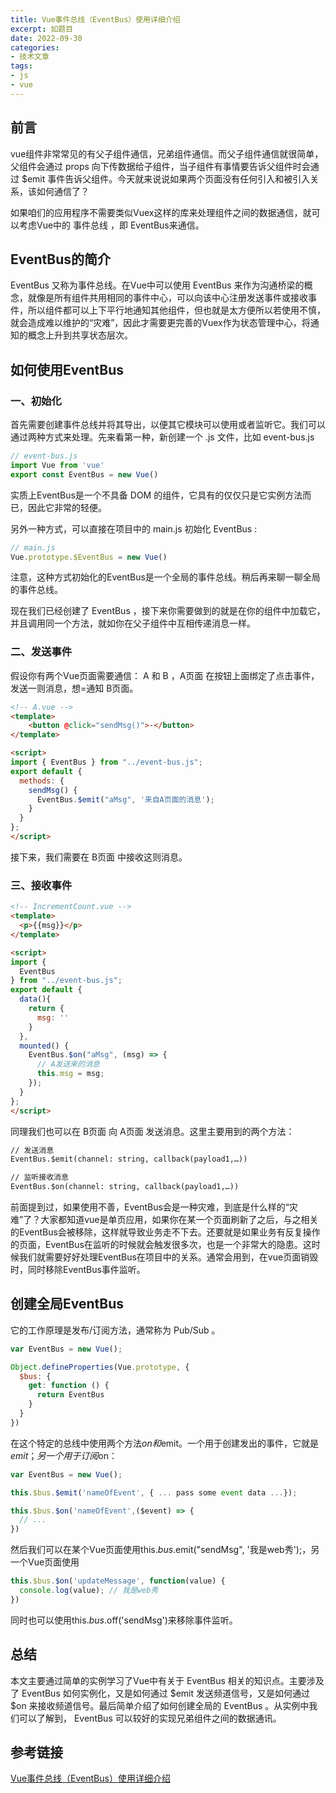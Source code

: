 ```yaml
---
title: Vue事件总线（EventBus）使用详细介绍
excerpt: 如题目
date: 2022-09-30
categories:
- 技术文章
tags:
- js
- vue
---
```


## 前言
vue组件非常常见的有父子组件通信，兄弟组件通信。而父子组件通信就很简单，父组件会通过 props 向下传数据给子组件，当子组件有事情要告诉父组件时会通过 $emit 事件告诉父组件。今天就来说说如果两个页面没有任何引入和被引入关系，该如何通信了？

如果咱们的应用程序不需要类似Vuex这样的库来处理组件之间的数据通信，就可以考虑Vue中的 事件总线 ，即 EventBus来通信。

## EventBus的简介
EventBus 又称为事件总线。在Vue中可以使用 EventBus 来作为沟通桥梁的概念，就像是所有组件共用相同的事件中心，可以向该中心注册发送事件或接收事件，所以组件都可以上下平行地通知其他组件，但也就是太方便所以若使用不慎，就会造成难以维护的“灾难”，因此才需要更完善的Vuex作为状态管理中心，将通知的概念上升到共享状态层次。

## 如何使用EventBus
### 一、初始化
首先需要创建事件总线并将其导出，以便其它模块可以使用或者监听它。我们可以通过两种方式来处理。先来看第一种，新创建一个 .js 文件，比如 event-bus.js
```javascript
// event-bus.js
import Vue from 'vue'
export const EventBus = new Vue()
```

实质上EventBus是一个不具备 DOM 的组件，它具有的仅仅只是它实例方法而已，因此它非常的轻便。

另外一种方式，可以直接在项目中的 main.js 初始化 EventBus :
```javascript
// main.js
Vue.prototype.$EventBus = new Vue()
```

注意，这种方式初始化的EventBus是一个全局的事件总线。稍后再来聊一聊全局的事件总线。

现在我们已经创建了 EventBus ，接下来你需要做到的就是在你的组件中加载它，并且调用同一个方法，就如你在父子组件中互相传递消息一样。

### 二、发送事件
假设你有两个Vue页面需要通信： A 和 B ，A页面 在按钮上面绑定了点击事件，发送一则消息，想=通知 B页面。
```html
<!-- A.vue -->
<template>
    <button @click="sendMsg()">-</button>
</template>

<script> 
import { EventBus } from "../event-bus.js";
export default {
  methods: {
    sendMsg() {
      EventBus.$emit("aMsg", '来自A页面的消息');
    }
  }
}; 
</script>
```
接下来，我们需要在 B页面 中接收这则消息。

### 三、接收事件
```html
<!-- IncrementCount.vue -->
<template>
  <p>{{msg}}</p>
</template>

<script> 
import { 
  EventBus 
} from "../event-bus.js";
export default {
  data(){
    return {
      msg: ''
    }
  },
  mounted() {
    EventBus.$on("aMsg", (msg) => {
      // A发送来的消息
      this.msg = msg;
    });
  }
};
</script>
```

同理我们也可以在 B页面 向 A页面 发送消息。这里主要用到的两个方法：
```html
// 发送消息
EventBus.$emit(channel: string, callback(payload1,…))

// 监听接收消息
EventBus.$on(channel: string, callback(payload1,…))
```

前面提到过，如果使用不善，EventBus会是一种灾难，到底是什么样的“灾难”了？大家都知道vue是单页应用，如果你在某一个页面刷新了之后，与之相关的EventBus会被移除，这样就导致业务走不下去。还要就是如果业务有反复操作的页面，EventBus在监听的时候就会触发很多次，也是一个非常大的隐患。这时候我们就需要好好处理EventBus在项目中的关系。通常会用到，在vue页面销毁时，同时移除EventBus事件监听。

## 创建全局EventBus
它的工作原理是发布/订阅方法，通常称为 Pub/Sub 。
```javascript
var EventBus = new Vue();

Object.defineProperties(Vue.prototype, {
  $bus: {
    get: function () {
      return EventBus
    }
  }
})
```

在这个特定的总线中使用两个方法$on和$emit。一个用于创建发出的事件，它就是$emit；另一个用于订阅$on：
```javascript
var EventBus = new Vue();

this.$bus.$emit('nameOfEvent', { ... pass some event data ...});

this.$bus.$on('nameOfEvent',($event) => {
  // ...
})
```
然后我们可以在某个Vue页面使用this.$bus.$emit("sendMsg", '我是web秀');，另一个Vue页面使用
```javascript
this.$bus.$on('updateMessage', function(value) {
  console.log(value); // 我是web秀
})
```
同时也可以使用this.$bus.$off('sendMsg')来移除事件监听。

## 总结
本文主要通过简单的实例学习了Vue中有关于 EventBus 相关的知识点。主要涉及了 EventBus 如何实例化，又是如何通过 $emit 发送频道信号，又是如何通过 $on 来接收频道信号。最后简单介绍了如何创建全局的 EventBus 。从实例中我们可以了解到， EventBus 可以较好的实现兄弟组件之间的数据通讯。

## 参考链接
[Vue事件总线（EventBus）使用详细介绍](https://zhuanlan.zhihu.com/p/72777951)
